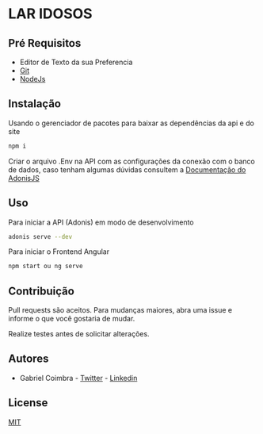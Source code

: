# LAR IDOSOS



## Pré Requisitos
* Editor de Texto da sua Preferencia 
* [Git](https://git-scm.com/)
* [NodeJs](https://nodejs.org/en/) 
## Instalação
Usando o gerenciador de pacotes para baixar as dependências da api e do site

```bash
npm i
```
Criar o arquivo .Env na API com as configurações da conexão com o banco de dados, caso tenham algumas dúvidas consultem a [Documentação do AdonisJS](https://docs.adonisjs.com/guides/environment-variables)

## Uso
Para iniciar a API (Adonis) em modo de desenvolvimento
```bash
adonis serve --dev 
```
Para iniciar o Frontend Angular 
```bash
npm start ou ng serve
```
## Contribuição
Pull requests são aceitos. Para mudanças maiores, abra uma issue e informe o que você gostaria de mudar.

Realize testes antes de solicitar alterações.

## Autores
* Gabriel Coimbra - [Twitter](https://twitter.com/CoimbroX) - [Linkedin](https://www.linkedin.com/in/coimbrawebs)


## License
[MIT](https://choosealicense.com/licenses/mit/)
